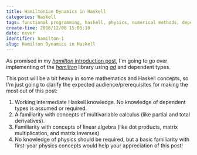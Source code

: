 ```yaml
---
title: Hamiltonian Dynamics in Haskell
categories: Haskell
tags: functional programming, haskell, physics, numerical methods, dependent types
create-time: 2016/12/08 15:05:10
date: never
identifier: hamilton-1
slug: Hamilton Dynamics in Haskell
---
```


As promised in my [*hamilton* introduction post][intro], I'm going to go over
implementing of the *[hamilton][]* library using *[ad][]* and dependent types.

[intro]: https://blog.jle.im/entry/introducing-the-hamilton-library.html
[hamilton]: http://hackage.haskell.org/package/hamilton
[ad]: http://hackage.haskell.org/package/ad

This post will be a bit heavy in some mathematics and Haskell concepts, so I'm
just going to clarify the expected audience/prerequisites for making the most
out of this post:

1.  Working intermediate Haskell knowledge.  No knowledge of dependent types is
    assumed or required.
2.  A familiarity with concepts of multivariable calculus (like partial and
    total derivatives).
3.  Familiarity with concepts of linear algebra (like dot products, matrix
    multiplication, and matrix inverses)
4.  No knowledge of physics should be required, but a basic familiarity with
    first-year physics concepts would help your appreciation of this post!

